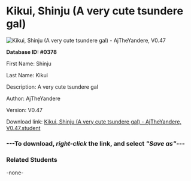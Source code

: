 # Kikui, Shinju (A very cute tsundere gal)

<img src="Files/Kikui, Shinju (A very cute tsundere gal).png" title="Kikui, Shinju (A very cute tsundere gal) - AjTheYandere, V0.47">

**Database ID: #0378**

First Name: Shinju

Last Name: Kikui

Description: A very cute tsundere gal

Author: AjTheYandere

Version: V0.47

Download link: <a href="https://raw.githubusercontent.com/Arbiter1223/Daigaku-Gurashi-Custom-Students/master/Files/Student Files/Kikui%2C%20Shinju%20(A%20very%20cute%20tsundere%20gal)%20-%20AjTheYandere%2C%20V0.47.student">Kikui, Shinju (A very cute tsundere gal) - AjTheYandere, V0.47.student</a>

### ---**To download, _right-click_ the link, and select _"Save as"_**---

### Related Students

-none-
